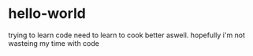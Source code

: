 # hello-world
trying to learn code
need to learn to cook better aswell. hopefully i'm not wasteing my time with code
